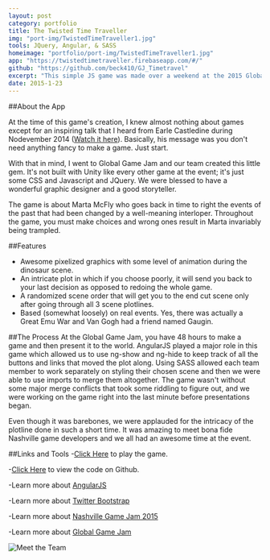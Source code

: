 ```yaml
---
layout: post
category: portfolio
title: The Twisted Time Traveller
img: "port-img/TwistedTimeTraveller1.jpg"
tools: JQuery, Angular, & SASS
homeimage: "portfolio/port-img/TwistedTimeTraveller1.jpg"
app: "https://twistedtimetraveller.firebaseapp.com/#/"
github: "https://github.com/beck410/GJ_Timetravel"
excerpt: "This simple JS game was made over a weekend at the 2015 Global Game Jam where the theme was 'What do we do now?' Our team went with a time travelling choose-your-own-adventure story."
date: 2015-1-23
---
```


##About the App

At the time of this game's creation, I knew almost nothing about games except for an inspiring talk that I heard from Earle Castledine during Nodevember 2014 ([Watch it here](https://www.youtube.com/watch?v=H6roNQE8t-c)). Basically, his message was you don't need anything fancy to make a game. Just start.

With that in mind, I went to Global Game Jam and our team created this little gem. It's not built with Unity like every other game at the event; it's just some CSS and Javascript and JQuery. We were blessed to have a wonderful graphic designer and a good storyteller.

The game is about Marta McFly who goes back in time to right the events of the past that had been changed by a well-meaning interloper. Throughout the game, you must make choices and wrong ones result in Marta invariably being trampled.

##Features

- Awesome pixelized graphics with some level of animation during the dinosaur scene.
- An intricate plot in which if you choose poorly, it will send you back to your last decision as opposed to redoing the whole game.
- A randomized scene order that will get you to the end cut scene only after going through all 3 scene plotlines.
- Based (somewhat loosely) on real events. Yes, there was actually a Great Emu War and Van Gogh had a friend named Gaugin.

##The Process
At the Global Game Jam, you have 48 hours to make a game and then present it to the world. AngularJS played a major role in this game which allowed us to use ng-show and ng-hide to keep track of all the buttons and links that moved the plot along. Using SASS allowed each team member to work separately on styling their chosen scene and then we were able to use imports to merge them altogether. The game wasn't without some major merge conflicts that took some riddling to figure out, and we were working on the game right into the last minute before presentations began.

Even though it was barebones, we were applauded for the intricacy of the plotline done in such a short time. It was amazing to meet bona fide Nashville game developers and we all had an awesome time at the event.

##Links and Tools
-[Click Here](https://twistedtimetraveller.firebaseapp.com/#/) to play the game.

-[Click Here](https://github.com/beck410/GJ_Timetravel) to view the code on Github.

-Learn more about [AngularJS](https://angularjs.org/)

-Learn more about [Twitter Bootstrap](http://getbootstrap.com/)

-Learn more about [Nashville Game Jam 2015](http://globalgamejam.org/2015/jam-sites/nashville-game-developers)

-Learn more about [Global Game Jam](http://globalgamejam.org/)


![Meet the Team](http://globalgamejam.org/sites/default/files/styles/game_sidebar__normal/public/games/team_pictures/img_2796.jpg?itok=H4QCDKpi)

